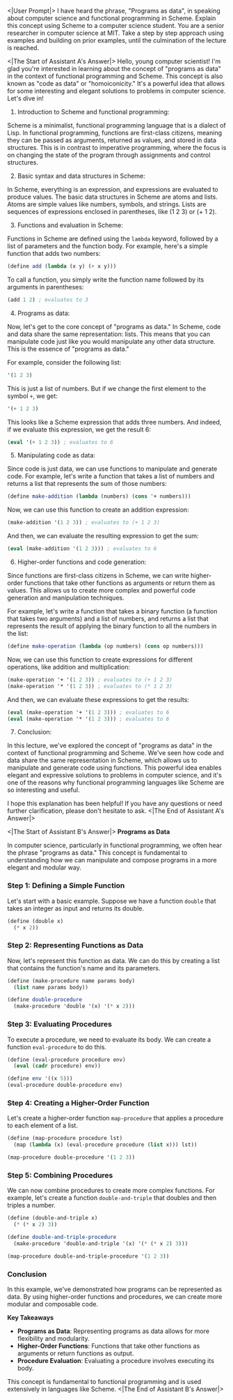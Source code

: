 <|User Prompt|>
I have heard the phrase, "Programs as data", in speaking about computer science and functional programming in Scheme. Explain this concept using Scheme to a computer science student. You are a senior researcher in computer science at MIT. Take a step by step approach using examples and building on prior examples, until the culmination of the lecture is reached.

<|The Start of Assistant A's Answer|>
Hello, young computer scientist! I'm glad you're interested in learning about the concept of "programs as data" in the context of functional programming and Scheme. This concept is also known as "code as data" or "homoiconicity." It's a powerful idea that allows for some interesting and elegant solutions to problems in computer science. Let's dive in!

1. Introduction to Scheme and functional programming:

Scheme is a minimalist, functional programming language that is a dialect of Lisp. In functional programming, functions are first-class citizens, meaning they can be passed as arguments, returned as values, and stored in data structures. This is in contrast to imperative programming, where the focus is on changing the state of the program through assignments and control structures.

2. Basic syntax and data structures in Scheme:

In Scheme, everything is an expression, and expressions are evaluated to produce values. The basic data structures in Scheme are atoms and lists. Atoms are simple values like numbers, symbols, and strings. Lists are sequences of expressions enclosed in parentheses, like (1 2 3) or (+ 1 2).

3. Functions and evaluation in Scheme:

Functions in Scheme are defined using the `lambda` keyword, followed by a list of parameters and the function body. For example, here's a simple function that adds two numbers:

```scheme
(define add (lambda (x y) (+ x y)))
```

To call a function, you simply write the function name followed by its arguments in parentheses:

```scheme
(add 1 2) ; evaluates to 3
```

4. Programs as data:

Now, let's get to the core concept of "programs as data." In Scheme, code and data share the same representation: lists. This means that you can manipulate code just like you would manipulate any other data structure. This is the essence of "programs as data."

For example, consider the following list:

```scheme
'(1 2 3)
```

This is just a list of numbers. But if we change the first element to the symbol `+`, we get:

```scheme
'(+ 1 2 3)
```

This looks like a Scheme expression that adds three numbers. And indeed, if we evaluate this expression, we get the result 6:

```scheme
(eval '(+ 1 2 3)) ; evaluates to 6
```

5. Manipulating code as data:

Since code is just data, we can use functions to manipulate and generate code. For example, let's write a function that takes a list of numbers and returns a list that represents the sum of those numbers:

```scheme
(define make-addition (lambda (numbers) (cons '+ numbers)))
```

Now, we can use this function to create an addition expression:

```scheme
(make-addition '(1 2 3)) ; evaluates to (+ 1 2 3)
```

And then, we can evaluate the resulting expression to get the sum:

```scheme
(eval (make-addition '(1 2 3))) ; evaluates to 6
```

6. Higher-order functions and code generation:

Since functions are first-class citizens in Scheme, we can write higher-order functions that take other functions as arguments or return them as values. This allows us to create more complex and powerful code generation and manipulation techniques.

For example, let's write a function that takes a binary function (a function that takes two arguments) and a list of numbers, and returns a list that represents the result of applying the binary function to all the numbers in the list:

```scheme
(define make-operation (lambda (op numbers) (cons op numbers)))
```

Now, we can use this function to create expressions for different operations, like addition and multiplication:

```scheme
(make-operation '+ '(1 2 3)) ; evaluates to (+ 1 2 3)
(make-operation '* '(1 2 3)) ; evaluates to (* 1 2 3)
```

And then, we can evaluate these expressions to get the results:

```scheme
(eval (make-operation '+ '(1 2 3))) ; evaluates to 6
(eval (make-operation '* '(1 2 3))) ; evaluates to 6
```

7. Conclusion:

In this lecture, we've explored the concept of "programs as data" in the context of functional programming and Scheme. We've seen how code and data share the same representation in Scheme, which allows us to manipulate and generate code using functions. This powerful idea enables elegant and expressive solutions to problems in computer science, and it's one of the reasons why functional programming languages like Scheme are so interesting and useful.

I hope this explanation has been helpful! If you have any questions or need further clarification, please don't hesitate to ask.
<|The End of Assistant A's Answer|>

<|The Start of Assistant B's Answer|>
**Programs as Data**

In computer science, particularly in functional programming, we often hear the phrase "programs as data." This concept is fundamental to understanding how we can manipulate and compose programs in a more elegant and modular way.

### Step 1: **Defining a Simple Function**

Let's start with a basic example. Suppose we have a function `double` that takes an integer as input and returns its double.

```scheme
(define (double x)
  (* x 2))
```

### Step 2: **Representing Functions as Data**

Now, let's represent this function as data. We can do this by creating a list that contains the function's name and its parameters.

```scheme
(define (make-procedure name params body)
  (list name params body))

(define double-procedure
  (make-procedure 'double '(x) '(* x 2)))
```

### Step 3: **Evaluating Procedures**

To execute a procedure, we need to evaluate its body. We can create a function `eval-procedure` to do this.

```scheme
(define (eval-procedure procedure env)
  (eval (cadr procedure) env))

(define env '((x 5)))
(eval-procedure double-procedure env)
```

### Step 4: **Creating a Higher-Order Function**

Let's create a higher-order function `map-procedure` that applies a procedure to each element of a list.

```scheme
(define (map-procedure procedure lst)
  (map (lambda (x) (eval-procedure procedure (list x))) lst))

(map-procedure double-procedure '(1 2 3))
```

### Step 5: **Combining Procedures**

We can now combine procedures to create more complex functions. For example, let's create a function `double-and-triple` that doubles and then triples a number.

```scheme
(define (double-and-triple x)
  (* (* x 2) 3))

(define double-and-triple-procedure
  (make-procedure 'double-and-triple '(x) '(* (* x 2) 3)))

(map-procedure double-and-triple-procedure '(1 2 3))
```

### Conclusion

In this example, we've demonstrated how programs can be represented as data. By using higher-order functions and procedures, we can create more modular and composable code.

**Key Takeaways**

- **Programs as Data**: Representing programs as data allows for more flexibility and modularity.
- **Higher-Order Functions**: Functions that take other functions as arguments or return functions as output.
- **Procedure Evaluation**: Evaluating a procedure involves executing its body.

This concept is fundamental to functional programming and is used extensively in languages like Scheme.
<|The End of Assistant B's Answer|>
